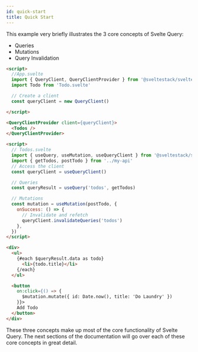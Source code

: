 ```yaml
---
id: quick-start
title: Quick Start
---
```


This example very briefly illustrates the 3 core concepts of Svelte Query:

- Queries
- Mutations
- Query Invalidation

```markdown
<script>
  //App.svelte
  import { QueryClient, QueryClientProvider } from '@sveltestack/svelte-query'
  import Todo from 'Todo.svelte'

  // Create a client
  const queryClient = new QueryClient()

</script>

<QueryClientProvider client={queryClient}>
  <Todos />
</QueryClientProvider>

```

```markdown
<script>
  // Todos.svelte
  import { useQuery, useMutation, useQueryClient } from '@sveltestack/svelte-query'
  import { getTodos, postTodo } from '../my-api'
  // Access the client
  const queryClient = useQueryClient()

  // Queries
  const queryResult = useQuery('todos', getTodos)

  // Mutations
  const mutation = useMutation(postTodo, {
    onSuccess: () => {
      // Invalidate and refetch
      queryClient.invalidateQueries('todos')
    },
  })
</script>

<div>
  <ul>
    {#each $queryResult.data as todo}
      <li>{todo.title}</li>
    {/each}
  </ul>

  <button
    on:click={() => {
      $mutation.mutate({ id: Date.now(), title: 'Do Laundry' })
    }}>
    Add Todo
  </button>
</div>
```

These three concepts make up most of the core functionality of Svelte Query. The next sections of the documentation will go over each of these core concepts in great detail.
